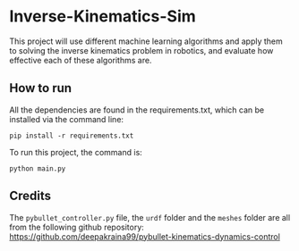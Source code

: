 # Inverse-Kinematics-Sim
This project will use different machine learning algorithms and apply them to solving the inverse kinematics problem in robotics, and evaluate how effective each of these algorithms are.

## How to run
All the dependencies are found in the requirements.txt, which can be installed via the command line:

`pip install -r requirements.txt`

To run this project, the command is:

`python main.py`

## Credits
The `pybullet_controller.py` file, the `urdf` folder and the `meshes` folder are all from the following github repository: https://github.com/deepakraina99/pybullet-kinematics-dynamics-control